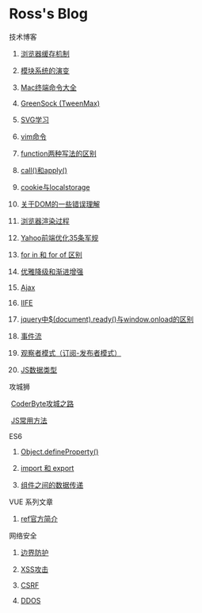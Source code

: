 # Ross's Blog
技术博客

1. [浏览器缓存机制](https://github.com/wenbingyan/Blog/issues/1)

2. [模块系统的演变](https://github.com/wenbingyan/Blog/issues/3)

3. [Mac终端命令大全](https://github.com/wenbingyan/Blog/issues/4)

4. [GreenSock (TweenMax)](https://github.com/wenbingyan/Blog/issues/5)

5. [SVG学习](https://github.com/wenbingyan/Blog/issues/6)

6. [vim命令](https://github.com/wenbingyan/Blog/issues/7)

7. [function两种写法的区别](https://github.com/wenbingyan/Blog/issues/20)

8. [call()和apply()](https://github.com/wenbingyan/Blog/issues/22)

9. [cookie与localstorage](https://github.com/wenbingyan/Blog/issues/27)

10. [关于DOM的一些错误理解](https://github.com/wenbingyan/Blog/issues/28)

11. [浏览器渲染过程](https://github.com/wenbingyan/Blog/issues/29)

12. [Yahoo前端优化35条军规](https://github.com/wenbingyan/Blog/issues/30)

13. [for in 和 for of 区别](https://github.com/wenbingyan/Blog/issues/31)

14. [优雅降级和渐进增强](https://github.com/wenbingyan/Blog/issues/32)

15. [Ajax](https://github.com/wenbingyan/Blog/issues/36)

16. [IIFE](https://github.com/wenbingyan/Blog/issues/37)

17. [jquery中$(document).ready()与window.onload的区别](https://github.com/wenbingyan/Blog/issues/39)

18. [事件流](https://github.com/wenbingyan/Blog/issues/40)

19. [观察者模式（订阅-发布者模式）](https://github.com/wenbingyan/Blog/issues/41)

20. [JS数据类型](https://github.com/wenbingyan/Blog/issues/43)

攻城狮

  [CoderByte攻城之路](https://github.com/wenbingyan/Blog/issues/8)
  
  [JS常用方法](https://github.com/wenbingyan/Blog/issues/33)

ES6

1. [Object.defineProperty()](https://github.com/wenbingyan/Blog/issues/25)

2. [import 和 export](https://github.com/wenbingyan/Blog/issues/42)

3. [组件之间的数据传递](https://github.com/wenbingyan/Blog/issues/44)
  
VUE 系列文章

1. [ref官方简介](https://github.com/wenbingyan/Blog/issues/21)

网络安全

1. [边界防护](https://github.com/wenbingyan/Blog/issues/23)

2. [XSS攻击](https://github.com/wenbingyan/Blog/issues/2)

3. [CSRF](https://github.com/wenbingyan/Blog/issues/24)

4. [DDOS](https://github.com/wenbingyan/Blog/issues/26)


